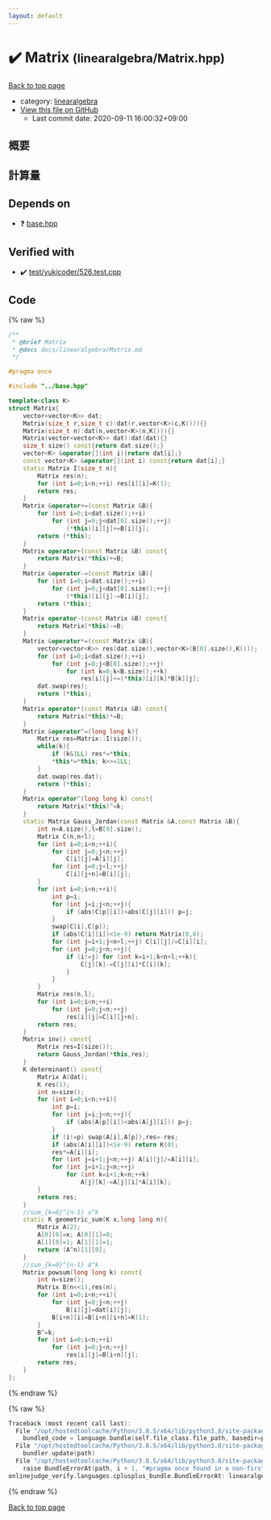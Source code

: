 ```yaml
---
layout: default
---
```


<!-- mathjax config similar to math.stackexchange -->
<script type="text/javascript" async
  src="https://cdnjs.cloudflare.com/ajax/libs/mathjax/2.7.5/MathJax.js?config=TeX-MML-AM_CHTML">
</script>
<script type="text/x-mathjax-config">
  MathJax.Hub.Config({
    TeX: { equationNumbers: { autoNumber: "AMS" }},
    tex2jax: {
      inlineMath: [ ['$','$'] ],
      processEscapes: true
    },
    "HTML-CSS": { matchFontHeight: false },
    displayAlign: "left",
    displayIndent: "2em"
  });
</script>

<script type="text/javascript" src="https://cdnjs.cloudflare.com/ajax/libs/jquery/3.4.1/jquery.min.js"></script>
<script src="https://cdn.jsdelivr.net/npm/jquery-balloon-js@1.1.2/jquery.balloon.min.js" integrity="sha256-ZEYs9VrgAeNuPvs15E39OsyOJaIkXEEt10fzxJ20+2I=" crossorigin="anonymous"></script>
<script type="text/javascript" src="../../assets/js/copy-button.js"></script>
<link rel="stylesheet" href="../../assets/css/copy-button.css" />


# :heavy_check_mark: Matrix <small>(linearalgebra/Matrix.hpp)</small>

<a href="../../index.html">Back to top page</a>

* category: <a href="../../index.html#1bbf1d9f5340fa94bf2c5fb5ce73a5f5">linearalgebra</a>
* <a href="{{ site.github.repository_url }}/blob/master/linearalgebra/Matrix.hpp">View this file on GitHub</a>
    - Last commit date: 2020-09-11 16:00:32+09:00




## 概要

## 計算量

## Depends on

* :question: <a href="../base.hpp.html">base.hpp</a>


## Verified with

* :heavy_check_mark: <a href="../../verify/test/yukicoder/526.test.cpp.html">test/yukicoder/526.test.cpp</a>


## Code

<a id="unbundled"></a>
{% raw %}
```cpp
/**
 * @brief Matrix
 * @docs docs/linearalgebra/Matrix.md
 */

#pragma once

#include "../base.hpp"

template<class K>
struct Matrix{
    vector<vector<K>> dat;
    Matrix(size_t r,size_t c):dat(r,vector<K>(c,K())){}
    Matrix(size_t n):dat(n,vector<K>(n,K())){}
    Matrix(vector<vector<K>> dat):dat(dat){}
    size_t size() const{return dat.size();}
    vector<K> &operator[](int i){return dat[i];}
    const vector<K> &operator[](int i) const{return dat[i];}
    static Matrix I(size_t n){
        Matrix res(n);
        for (int i=0;i<n;++i) res[i][i]=K(1);
        return res;
    }
    Matrix &operator+=(const Matrix &B){
        for (int i=0;i<dat.size();++i)
            for (int j=0;j<dat[0].size();++j)
                (*this)[i][j]+=B[i][j];
        return (*this);
    }
    Matrix operator+(const Matrix &B) const{
        return Matrix(*this)+=B;
    }
    Matrix &operator-=(const Matrix &B){
        for (int i=0;i<dat.size();++i)
            for (int j=0;j<dat[0].size();++j)
                (*this)[i][j]-=B[i][j];
        return (*this);
    }
    Matrix operator-(const Matrix &B) const{
        return Matrix(*this)-=B;
    }
    Matrix &operator*=(const Matrix &B){
        vector<vector<K>> res(dat.size(),vector<K>(B[0].size(),K()));
        for (int i=0;i<dat.size();++i)
            for (int j=0;j<B[0].size();++j)
                for (int k=0;k<B.size();++k)
                    res[i][j]+=(*this)[i][k]*B[k][j];
        dat.swap(res);
        return (*this);
    }
    Matrix operator*(const Matrix &B) const{
        return Matrix(*this)*=B;
    }
    Matrix &operator^=(long long k){
        Matrix res=Matrix::I(size());
        while(k){
            if (k&1LL) res*=*this;
            *this*=*this; k>>=1LL;
        }
        dat.swap(res.dat);
        return (*this);
    }
    Matrix operator^(long long k) const{
        return Matrix(*this)^=k;
    }
    static Matrix Gauss_Jordan(const Matrix &A,const Matrix &B){
        int n=A.size(),l=B[0].size();
        Matrix C(n,n+l);
        for (int i=0;i<n;++i){
            for (int j=0;j<n;++j)
                C[i][j]=A[i][j];
            for (int j=0;j<l;++j)
                C[i][j+n]=B[i][j];
        }
        for (int i=0;i<n;++i){
            int p=i;
            for (int j=i;j<n;++j){
                if (abs(C[p][i])<abs(C[j][i])) p=j;
            }
            swap(C[i],C[p]);
            if (abs(C[i][i])<1e-9) return Matrix(0,0);
            for (int j=i+1;j<n+l;++j) C[i][j]/=C[i][i];
            for (int j=0;j<n;++j){
                if (i!=j) for (int k=i+1;k<n+l;++k){
                    C[j][k]-=C[j][i]*C[i][k];
                }
            }
        }
        Matrix res(n,l);
        for (int i=0;i<n;++i)
            for (int j=0;j<n;++j)
                res[i][j]=C[i][j+n];
        return res;
    }
    Matrix inv() const{
        Matrix res=I(size());
        return Gauss_Jordan(*this,res);
    }
    K determinant() const{
        Matrix A(dat);
        K res(1);
        int n=size();
        for (int i=0;i<n;++i){
            int p=i;
            for (int j=i;j<n;++j){
                if (abs(A[p][i])<abs(A[j][i])) p=j;
            }
            if (i!=p) swap(A[i],A[p]),res=-res;
            if (abs(A[i][i])<1e-9) return K(0);
            res*=A[i][i];
            for (int j=i+1;j<n;++j) A[i][j]/=A[i][i];
            for (int j=i+1;j<n;++j)
                for (int k=i+1;k<n;++k)
                    A[j][k]-=A[j][i]*A[i][k];
        }
        return res;
    }
    //sum_{k=0}^{n-1} x^k
    static K geometric_sum(K x,long long n){
        Matrix A(2);
        A[0][0]=x; A[0][1]=0;
        A[1][0]=1; A[1][1]=1;
        return (A^n)[1][0];
    }
    //sum_{k=0}^{n-1} A^k
    Matrix powsum(long long k) const{
        int n=size();
        Matrix B(n<<1),res(n);
        for (int i=0;i<n;++i){
            for (int j=0;j<n;++j)
                B[i][j]=dat[i][j];
            B[i+n][i]=B[i+n][i+n]=K(1);
        }
        B^=k;
        for (int i=0;i<n;++i)
            for (int j=0;j<n;++j)
                res[i][j]=B[i+n][j];
        return res;
    }
};
```
{% endraw %}

<a id="bundled"></a>
{% raw %}
```cpp
Traceback (most recent call last):
  File "/opt/hostedtoolcache/Python/3.8.5/x64/lib/python3.8/site-packages/onlinejudge_verify/docs.py", line 349, in write_contents
    bundled_code = language.bundle(self.file_class.file_path, basedir=pathlib.Path.cwd())
  File "/opt/hostedtoolcache/Python/3.8.5/x64/lib/python3.8/site-packages/onlinejudge_verify/languages/cplusplus.py", line 185, in bundle
    bundler.update(path)
  File "/opt/hostedtoolcache/Python/3.8.5/x64/lib/python3.8/site-packages/onlinejudge_verify/languages/cplusplus_bundle.py", line 310, in update
    raise BundleErrorAt(path, i + 1, "#pragma once found in a non-first line")
onlinejudge_verify.languages.cplusplus_bundle.BundleErrorAt: linearalgebra/Matrix.hpp: line 6: #pragma once found in a non-first line

```
{% endraw %}

<a href="../../index.html">Back to top page</a>

